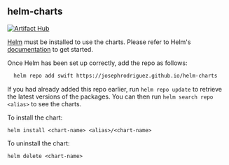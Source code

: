 ## helm-charts

[![Artifact Hub](https://img.shields.io/endpoint?url=https://artifacthub.io/badge/repository/swift)](https://artifacthub.io/packages/search?repo=swift)

[Helm](https://helm.sh) must be installed to use the charts.  Please refer to
Helm's [documentation](https://helm.sh/docs) to get started.

Once Helm has been set up correctly, add the repo as follows:

```sh
  helm repo add swift https://josephrodriguez.github.io/helm-charts
```

If you had already added this repo earlier, run `helm repo update` to retrieve
the latest versions of the packages.  You can then run `helm search repo
<alias>` to see the charts.

To install the <chart-name> chart:

    helm install <chart-name> <alias>/<chart-name>

To uninstall the chart:

    helm delete <chart-name>

